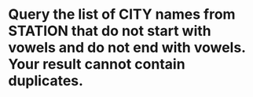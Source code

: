# Query the list of CITY names from STATION that do not start with vowels and do not end with vowels. Your result cannot contain duplicates.
